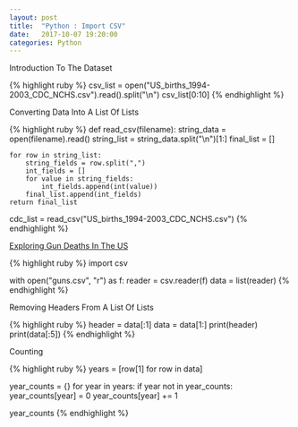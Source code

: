 ```yaml
---
layout: post
title:  "Python : Import CSV"
date:   2017-10-07 19:20:00
categories: Python
---
```


Introduction To The Dataset

{% highlight ruby %}
csv_list = open("US_births_1994-2003_CDC_NCHS.csv").read().split("\n")
csv_list[0:10]
{% endhighlight %}

Converting Data Into A List Of Lists

{% highlight ruby %}
def read_csv(filename):
    string_data = open(filename).read()
    string_list = string_data.split("\n")[1:]
    final_list = []
    
    for row in string_list:
        string_fields = row.split(",")
        int_fields = []
        for value in string_fields:
            int_fields.append(int(value))
        final_list.append(int_fields)
    return final_list
        
cdc_list = read_csv("US_births_1994-2003_CDC_NCHS.csv")
{% endhighlight %}

[Exploring Gun Deaths In The US]

{% highlight ruby %}
import csv

with open("guns.csv", "r") as f:
    reader = csv.reader(f)
    data = list(reader)
{% endhighlight %}

Removing Headers From A List Of Lists

{% highlight ruby %}
header = data[:1]
data = data[1:]
print(header)
print(data[:5])
{% endhighlight %}

Counting

{% highlight ruby %}
years = [row[1] for row in data]

year_counts = {}
for year in years:
    if year not in year_counts:
        year_counts[year] = 0
    year_counts[year] += 1

year_counts
{% endhighlight %}

[Exploring Gun Deaths In The US]: https://github.com/HighLvRiver/PythonLearning/blob/master/Basics.ipynb
